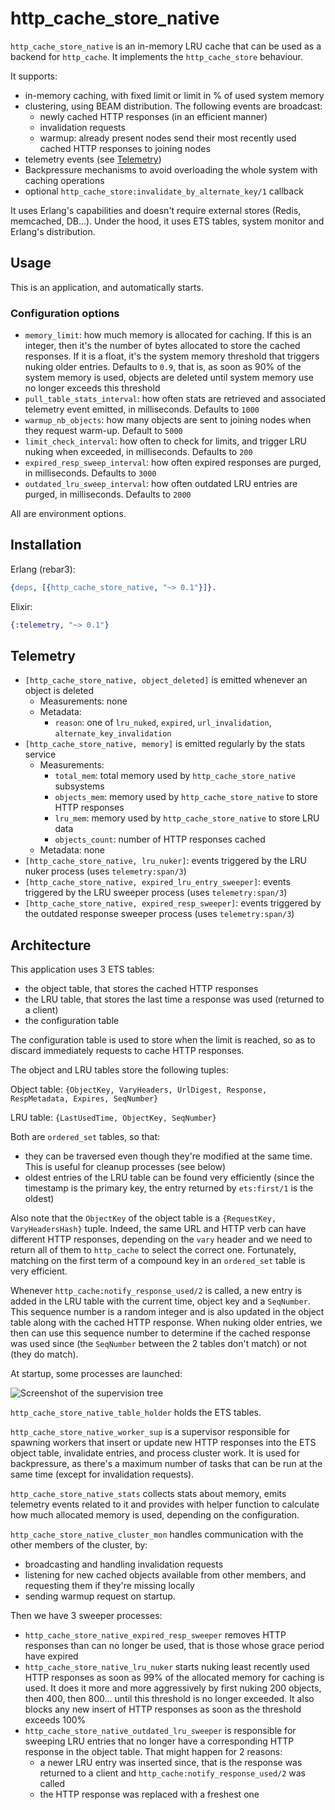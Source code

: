 http_cache_store_native
=====

`http_cache_store_native` is an in-memory LRU cache that can be used as a backend for `http_cache`.
It implements the `http_cache_store` behaviour.

It supports:
- in-memory caching, with fixed limit or limit in % of used system memory
- clustering, using BEAM distribution. The following events are broadcast:
  - newly cached HTTP responses (in an efficient manner)
  - invalidation requests
  - warmup: already present nodes send their most recently used cached HTTP responses to joining nodes
- telemetry events (see [Telemetry](#telemetry))
- Backpressure mechanisms to avoid overloading the whole system with caching operations
- optional `http_cache_store:invalidate_by_alternate_key/1` callback

It uses Erlang's capabilities and doesn't require external stores (Redis, memcached, DB...).
Under the hood, it uses ETS tables, system monitor and Erlang's distribution.

## Usage

This is an application, and automatically starts.

### Configuration options

- `memory_limit`: how much memory is allocated for caching. If this is an integer, then it's the
number of bytes allocated to store the cached responses. If it is a float, it's the system memory
threshold that triggers nuking older entries. Defaults to `0.9`, that is, as soon as 90% of the
system memory is used, objects are deleted until system memory use no longer exceeds this threshold
- `pull_table_stats_interval`: how often stats are retrieved and associated telemetry event emitted,
in milliseconds. Defaults to `1000`
- `warmup_nb_objects`: how many objects are sent to joining nodes when they request warm-up.
Default to `5000`
- `limit_check_interval`: how often to check for limits, and trigger LRU nuking when exceeded, in
milliseconds. Defaults to `200`
- `expired_resp_sweep_interval`: how often expired responses are purged, in milliseconds.
Defaults to `3000`
- `outdated_lru_sweep_interval`: how often outdated LRU entries are purged, in milliseconds.
Defaults to `2000`

All are environment options.

## Installation

Erlang (rebar3):

```erlang
{deps, [{http_cache_store_native, "~> 0.1"}]}.
```

Elixir:

```elixir
{:telemetry, "~> 0.1"}
```

## Telemetry

- `[http_cache_store_native, object_deleted]` is emitted whenever an object is deleted
  - Measurements: none
  - Metadata:
    - `reason`: one of `lru_nuked`, `expired`, `url_invalidation`, `alternate_key_invalidation`
- `[http_cache_store_native, memory]` is emitted regularly by the stats service
  - Measurements:
    - `total_mem`: total memory used by `http_cache_store_native` subsystems
    - `objects_mem`: memory used by `http_cache_store_native` to store HTTP responses
    - `lru_mem`: memory used by `http_cache_store_native` to store LRU data
    - `objects_count`: number of HTTP responses cached
  - Metadata: none
- `[http_cache_store_native, lru_nuker]`: events triggered by the LRU nuker process
(uses `telemetry:span/3`)
- `[http_cache_store_native, expired_lru_entry_sweeper]`: events triggered by the LRU sweeper process
(uses `telemetry:span/3`)
- `[http_cache_store_native, expired_resp_sweeper]`: events triggered by the outdated response
sweeper process (uses `telemetry:span/3`)

## Architecture

This application uses 3 ETS tables:
- the object table, that stores the cached HTTP responses
- the LRU table, that stores the last time a response was used (returned to a client)
- the configuration table

The configuration table is used to store when the limit is reached, so as to discard immediately
requests to cache HTTP responses.

The object and LRU tables store the following tuples:

Object table: `{ObjectKey, VaryHeaders, UrlDigest, Response, RespMetadata, Expires, SeqNumber}`

LRU table: `{LastUsedTime, ObjectKey, SeqNumber}`

Both are `ordered_set` tables, so that:
- they can be traversed even though they're modified at the same time. This is useful for cleanup
processes (see below)
- oldest entries of the LRU table can be found very efficiently (since the timestamp is the primary
key, the entry returned by `ets:first/1` is the oldest)

Also note that the `ObjectKey` of the object table is a `{RequestKey, VaryHeadersHash}` tuple.
Indeed, the same URL and HTTP verb can have different HTTP responses, depending on the `vary` header
and we need to return all of them to `http_cache` to select the correct one. Fortunately, matching
on the first term of a compound key in an `ordered_set` table is very efficient.

Whenever `http_cache:notify_response_used/2` is called, a new entry is added in the LRU table
with the current time, object key and a `SeqNumber`. This sequence number is a random integer and
is also updated in the object table along with the cached HTTP response. When nuking older entries,
we then can use this sequence number to determine if the cached response was used since
(the `SeqNumber` between the 2 tables don't match) or not (they do match).

At startup, some processes are launched:

![Screenshot of the supervision tree](https://github.com/tanguilp/http_cache_store_native/blob/master/supervision_tree.png)

`http_cache_store_native_table_holder` holds the ETS tables.

`http_cache_store_native_worker_sup` is a supervisor responsible for spawning workers that
insert or update new HTTP responses into the ETS object table, invalidate entries, and process
cluster work. It is used for backpressure, as there's a maximum number of tasks that can be run at
the same time (except for invalidation requests).

`http_cache_store_native_stats` collects stats about memory, emits telemetry events related to
it and provides with helper function to calculate how much allocated memory is used, depending on
the configuration.

`http_cache_store_native_cluster_mon` handles communication with the other members of the cluster,
by:
- broadcasting and handling invalidation requests
- listening for new cached objects available from other members, and requesting them if they're
missing locally
- sending warmup request on startup.

Then we have 3 sweeper processes:
- `http_cache_store_native_expired_resp_sweeper` removes HTTP responses than can no longer be used,
that is those whose grace period have expired
- `http_cache_store_native_lru_nuker` starts nuking least recently used HTTP responses as soon
as 99% of the allocated memory for caching is used. It does it more and more aggressively by first
nuking 200 objects, then 400, then 800... until this threshold is no longer exceeded. It also blocks
any new insert of HTTP responses as soon as the threshold exceeds 100%
- `http_cache_store_native_outdated_lru_sweeper` is responsible for sweeping LRU entries that no
longer have a corresponding HTTP response in the object table. That might happen for 2 reasons:
  - a newer LRU entry was inserted since, that is the response was returned to a client and
  `http_cache:notify_response_used/2` was called
  - the HTTP response was replaced with a freshest one
